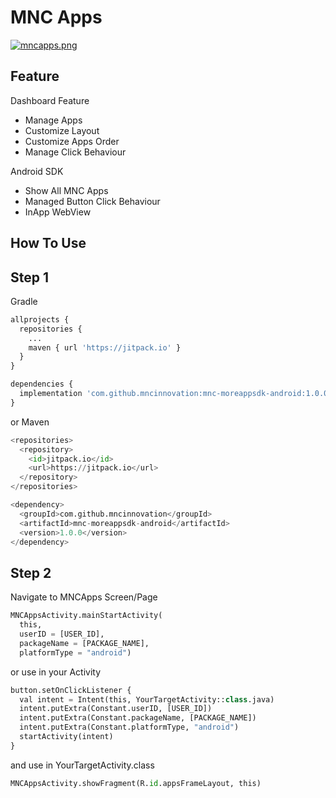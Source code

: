 # MNC Apps

[![mncapps.png](https://i.postimg.cc/xdHk4PpW/mncapps.png)](https://postimg.cc/SXSNXchr)

## Feature

Dashboard Feature
* Manage Apps
* Customize Layout
* Customize Apps Order
* Manage Click Behaviour

Android SDK
* Show All MNC Apps
* Managed Button Click Behaviour
* InApp WebView

## How To Use

## Step 1

Gradle
```python
allprojects {
  repositories {
    ...
    maven { url 'https://jitpack.io' }
  }
}

dependencies {
  implementation 'com.github.mncinnovation:mnc-moreappsdk-android:1.0.0'
}
```
or Maven
```python
<repositories>
  <repository>
    <id>jitpack.io</id>
    <url>https://jitpack.io</url>
  </repository>
</repositories>

<dependency>
  <groupId>com.github.mncinnovation</groupId>
  <artifactId>mnc-moreappsdk-android</artifactId>
  <version>1.0.0</version>
</dependency>
```
## Step 2

Navigate to MNCApps Screen/Page
```python
MNCAppsActivity.mainStartActivity(
  this,
  userID = [USER_ID],
  packageName = [PACKAGE_NAME],
  platformType = "android")
```
or use in your Activity
```python
button.setOnClickListener {
  val intent = Intent(this, YourTargetActivity::class.java)
  intent.putExtra(Constant.userID, [USER_ID])
  intent.putExtra(Constant.packageName, [PACKAGE_NAME])
  intent.putExtra(Constant.platformType, "android")
  startActivity(intent)
}
```
and use in YourTargetActivity.class
```python
MNCAppsActivity.showFragment(R.id.appsFrameLayout, this)
```
